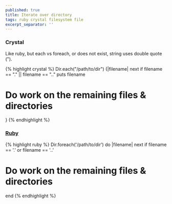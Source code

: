 ```yaml
---
published: true
title: Iterate over directory
tags: ruby crystal filesystem file
excerpt_separator: ''
---
```

### Crystal
Like ruby, but each vs foreach, or does not exist,  string uses double quote (").

{% highlight crystal %}
Dir.each("/path/to/dir") {|filename|
  next if filename == "." || filename == ".."
  puts filename
  # Do work on the remaining files & directories
}
{% endhighlight %}

### [Ruby](https://stackoverflow.com/a/2512505)

{% highlight ruby %}
Dir.foreach('/path/to/dir') do |filename|
  next if filename == '.' or filename == '..'
  # Do work on the remaining files & directories
end
{% endhighlight %}
